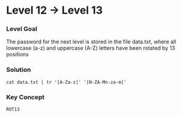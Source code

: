 # Level 12 -> Level 13

### Level Goal
The password for the next level is stored in the file data.txt, where all lowercase (a-z) and uppercase (A-Z) letters have been rotated by 13 positions

### Solution
`cat data.txt | tr '[A-Za-z]' '[N-ZA-Mn-za-m]'`

### Key Concept
`ROT13`
